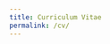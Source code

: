 ```yaml
---
title: Curriculum Vitae
permalink: /cv/
---
```


<script>
    var messageToPass = "Enquanto isso, você pode ver o meu curriculo em meu <a href='https://linkedin.com/in/ryan25'>Linkedin</a>";
    window.location.href = "{{ '/construction.html?message=' + messageToPass | relative_url }}";
</script>